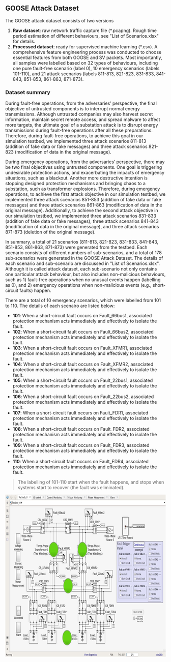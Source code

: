 ## GOOSE Attack Dataset
The GOOSE attack dataset consists of two versions
1. **Raw dataset**: raw network traffic capture file (\*.pcapng). Rough time period estimation of different behaviours, see "List of Scenarios.xlsx" for details.
2. **Processed dataset**: ready for supervised machine learning (\*.csv). A comprehensive feature engineering process was conducted to choose essential features from both GOOSE and SV packets. Most importantly, all samples were labelled based on 32 types of behaviours, including one pure fault-free scenario (label 0), 10 emergency scenarios (labels 101-110), and 21 attack scenarios (labels 811-813, 821-823, 831-833, 841-843, 851-853, 861-863, 871-873).

### Dataset summary
During fault-free operations, from the adversaries’ perspective, the final objective of untrusted components is to interrupt normal energy transmissions. Although untrusted companies may also harvest secret information, maintain secret remote access, and spread malware to affect more targets, the ultimate goal of a substation attack is to disrupt energy transmissions during fault-free operations after all these preparations. Therefore, during fault-free operations, to achieve this goal in our simulation testbed, we implemented three attack scenarios 811-813 (addition of fake data or fake messages) and three attack scenarios 821-823 (modification of data in the original message).

During emergency operations, from the adversaries’ perspective, there may be two final objectives using untrusted components. One goal is triggering undesirable protection actions, and exacerbating the impacts of emergency situations, such as a blackout. Another more destructive intention is stopping designed protection mechanisms and bringing chaos to a substation, such as transformer explosions. Therefore, during emergency operations, to achieve the first attack objective in our simulation testbed, we implemented three attack scenarios 851-853 (addition of fake data or fake messages) and three attack scenarios 861-863 (modification of data in the original message). Additionally, to achieve the second attack objective in our simulation testbed, we implemented three attack scenarios 831-833 (addition of fake data or fake messages), three attack scenarios 841-843 (modification of data in the original message), and three attack scenarios 871-873 (deletion of the original message).

In summary, a total of 21 scenarios (811-813, 821-823, 831-833, 841-843, 851-853, 861-863, 871-873) were generated from the testbed. Each scenario consists of different numbers of sub-scenarios, and a total of 178 sub-scenarios were generated in the GOOSE Attack Dataset. The details of each scenario and sub-scenario are discussed in "List of Scenarios.xlsx". Although it is called attack dataset, each sub-scenario not only contains one particular attack behaviour, but also includes non-malicious behaviours, such as 1) fault-free operations when no unusual events happen (labelling as 0), and 2) emergency operations when non-malicious events (e.g., short-circuit faults) happen. 

There are a total of 10 emergency scenarios, which were labelled from 101 to 110. The details of each scenairo are listed below:
- **101**: When a short-circuit fault occurs on Fault_66bus1, associated protection mechanism acts immediately and effectively to isolate the fault.
- **102**: When a short-circuit fault occurs on Fault_66bus2, associated protection mechanism acts immediately and effectively to isolate the fault.
- **103**: When a short-circuit fault occurs on Fault_XFMR1, associated protection mechanism acts immediately and effectively to isolate the fault. 
- **104**: When a short-circuit fault occurs on Fault_XFMR2, associated protection mechanism acts immediately and effectively to isolate the fault. 
- **105**: When a short-circuit fault occurs on Fault_22bus1, associated protection mechanism acts immediately and effectively to isolate the fault. 
- **106**: When a short-circuit fault occurs on Fault_22bus2, associated protection mechanism acts immediately and effectively to isolate the fault. 
- **107**: When a short-circuit fault occurs on Fault_FDR1, associated protection mechanism acts immediately and effectively to isolate the fault. 
- **108**: When a short-circuit fault occurs on Fault_FDR2, associated protection mechanism acts immediately and effectively to isolate the fault. 
- **109**: When a short-circuit fault occurs on Fault_FDR3, associated protection mechanism acts immediately and effectively to isolate the fault.
- **110**: When a short-circuit fault occurs on Fault_FDR4, associated protection mechanism acts immediately and effectively to isolate the fault. 

> The labelling of 101-110 start when the fault happens, and stops when systems start to recover (the fault was eliminated).

<img src="https://github.com/CSCRC-SCREED/QUT-ZSS-2023/blob/main/PrimaryPlant.jpg" alt="" width="800" height="510" />